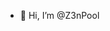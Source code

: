 - 👋 Hi, I’m @Z3nPool
<!---- 👀 I’m interested in ...
- 🌱 I’m currently learning ...
- 💞️ I’m looking to collaborate on ...
- 📫 How to reach me ...--->

<!---
Z3nPool/Z3nPool is a ✨ special ✨ repository because its `README.md` (this file) appears on your GitHub profile.
You can click the Preview link to take a look at your changes.
--->
